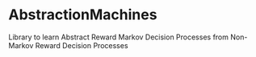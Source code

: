 # AbstractionMachines
Library to learn Abstract Reward Markov Decision Processes from Non-Markov Reward Decision Processes
